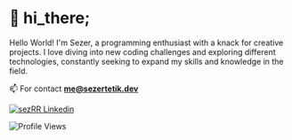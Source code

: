 # 👋 hi_there;

Hello World! I'm Sezer, a programming enthusiast with a knack for creative projects. I love diving into new coding challenges and exploring different technologies, constantly seeking to expand my skills and knowledge in the field.

📫 For contact **me@sezertetik.dev**

[![sezRR Linkedin](https://img.shields.io/badge/LinkedIn-%230077B5.svg?style=for-the-badge&logo=linkedin&logoColor=white)](https://www.linkedin.com/in/sezertetik/)

![Profile Views](https://komarev.com/ghpvc/?username=sezrr&style=for-the-badge&color=lightgrey)
